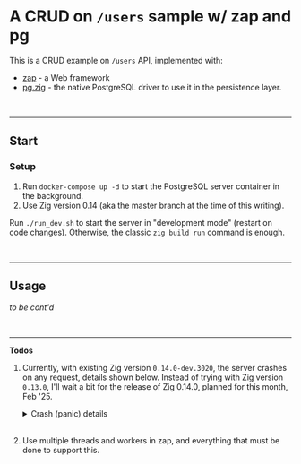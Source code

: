 # A CRUD on `/users` sample w/ zap and pg

This is a CRUD example on `/users` API, implemented with:

-   [zap](https://github.com/zigzap/zap) - a Web framework
-   [pg.zig](https://github.com/karlseguin/pg.zig) - the native PostgreSQL driver to use it in the persistence layer.

<br/>

---

## Start

### Setup

1. Run `docker-compose up -d` to start the PostgreSQL server container in the background.
2. Use Zig version 0.14 (aka the master branch at the time of this writing).

Run `./run_dev.sh` to start the server in "development mode" (restart on code changes). Otherwise, the classic `zig build run` command is enough.

<br/>

---

## Usage

_to be cont'd_

<br/>

---

**Todos**

1. Currently, with existing Zig version `0.14.0-dev.3020`, the server crashes on any request, details shown below. Instead of trying with Zig version `0.13.0`, I'll wait a bit for the release of Zig 0.14.0, planned for this month, Feb '25.

    <details>
        <summary>Crash (panic) details</summary>
        ```
        thread 864049 panic: incorrect alignment
        /home/dxps/apps/zig/0.14.0-dev.3020+c104e8644/files/lib/std/hash_map.zig:775:44: 0x11336b7 in header (zap_users_pgdb)
                    return @ptrCast(@as([*]Header, @ptrCast(@alignCast(self.metadata.?))) - 1);
                                                ^
        /home/dxps/apps/zig/0.14.0-dev.3020+c104e8644/files/lib/std/hash_map.zig:789:31: 0x1133614 in capacity (zap_users_pgdb)
                    return self.header().capacity;
                                    ^
        /home/dxps/apps/zig/0.14.0-dev.3020+c104e8644/files/lib/std/hash_map.zig:968:39: 0x115271d in getIndex__anon_28726 (zap_users_pgdb)
                    const mask = self.capacity() - 1;
                                            ^
        /home/dxps/apps/zig/0.14.0-dev.3020+c104e8644/files/lib/std/hash_map.zig:1079:30: 0x112219c in getAdapted__anon_25525 (zap_users_pgdb)
                    if (self.getIndex(key, ctx)) |idx| {
                                    ^
        /home/dxps/apps/zig/0.14.0-dev.3020+c104e8644/files/lib/std/hash_map.zig:1076:35: 0x10ff212 in getContext (zap_users_pgdb)
                    return self.getAdapted(key, ctx);
                                        ^
        /home/dxps/apps/zig/0.14.0-dev.3020+c104e8644/files/lib/std/hash_map.zig:367:45: 0x10e6e15 in get (zap_users_pgdb)
                    return self.unmanaged.getContext(key, self.ctx);
                                                    ^
        /home/dxps/.cache/zig/p/12200223d76ab6cd32f75bc2e31463b0b429bb5b2b6fa4ce8f68dea494ca1ec3398b/src/router.zig:104:24: 0x10c196e in serve (zap_users_pgdb)
            if (self.routes.get(path)) |routeInfo| {
                            ^
        /home/dxps/.cache/zig/p/12200223d76ab6cd32f75bc2e31463b0b429bb5b2b6fa4ce8f68dea494ca1ec3398b/src/router.zig:98:17: 0x109d432 in zap_on_request (zap_users_pgdb)
            return serve(_instance, r);
        ```
    </details><br/>

2. Use multiple threads and workers in zap, and everything that must be done to support this.
